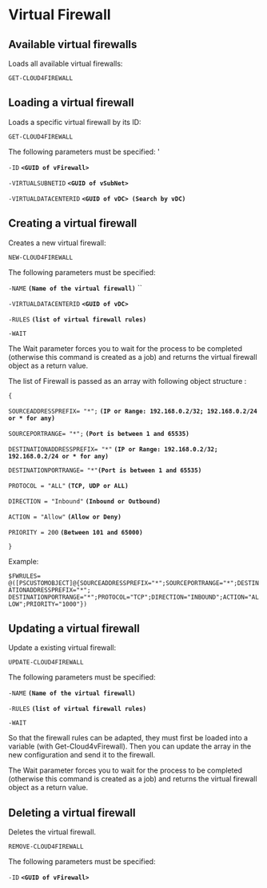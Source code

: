 # Virtual Firewall

## Available virtual firewalls 

Loads all available virtual firewalls: 

`GET-CLOUD4FIREWALL`

## Loading a virtual firewall 

Loads a specific virtual firewall by its ID: 

`GET-CLOUD4FIREWALL`

The following parameters must be specified: '

`-ID` **`<GUID of vFirewall>`**

`-VIRTUALSUBNETID` **`<GUID of vSubNet>`**

`-VIRTUALDATACENTERID` **`<GUID of vDC> (Search by vDC)`** 

## Creating a virtual firewall 

Creates a new virtual firewall: 

`NEW-CLOUD4FIREWALL`

The following parameters must be specified: 

`-NAME` **`(Name of the virtual firewall)`** ``

`-VIRTUALDATACENTERID` **`<GUID of vDC>`**

`-RULES` **`(list of virtual firewall rules)`**

`-WAIT`

The Wait parameter forces you to wait for the process to be completed \(otherwise this command is created as a job\) and returns the virtual firewall object as a return value.

The list of Firewall is passed as an array with following object structure :

`{`

`SOURCEADDRESSPREFIX= "*";` **`(IP or Range: 192.168.0.2/32; 192.168.0.2/24 or * for any)`**

`SOURCEPORTRANGE= "*";` **`(Port is between 1 and 65535)`**

`DESTINATIONADDRESSPREFIX= "*"` **`(IP or Range: 192.168.0.2/32; 192.168.0.2/24 or * for any)`**

`DESTINATIONPORTRANGE= "*"`**`(Port is between 1 and 65535)`**

`PROTOCOL = "ALL"` **`(TCP, UDP or ALL)`**

`DIRECTION = "Inbound"` **`(Inbound or Outbound)`**

`ACTION = "Allow"` **`(Allow or Deny)`**

`PRIORITY = 200` **`(Between 101 and 65000)`**

`}`

Example: 

`$FWRULES= @([PSCUSTOMOBJECT]@{SOURCEADDRESSPREFIX="*";SOURCEPORTRANGE="*";DESTINATIONADDRESSPREFIX="*";  
DESTINATIONPORTRANGE="*";PROTOCOL="TCP";DIRECTION="INBOUND";ACTION="ALLOW";PRIORITY="1000"})`

## Updating a virtual firewall 

Update a existing virtual firewall: 

`UPDATE-CLOUD4FIREWALL`

The following parameters must be specified: 

`-NAME` **`(Name of the virtual firewall)`** 

`-RULES` **`(list of virtual firewall rules)`**

`-WAIT`

So that the firewall rules can be adapted, they must first be loaded into a variable \(with Get-Cloud4vFirewall\). Then you can update the array in the new configuration and send it to the firewall.

The Wait parameter forces you to wait for the process to be completed \(otherwise this command is created as a job\) and returns the virtual firewall object as a return value.

## Deleting a virtual firewall 

Deletes the virtual firewall. 

`REMOVE-CLOUD4FIREWALL`

The following parameters must be specified: 

`-ID` **`<GUID of vFirewall>`**


